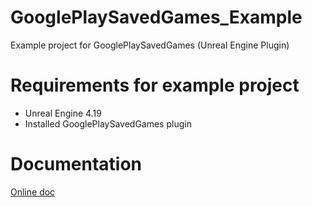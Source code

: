 # GooglePlaySavedGames_Example
Example project for GooglePlaySavedGames (Unreal Engine Plugin)

# Requirements for example project
- Unreal Engine 4.19
- Installed GooglePlaySavedGames plugin

# Documentation
[Online doc](https://goo.gl/1sXKVC)
